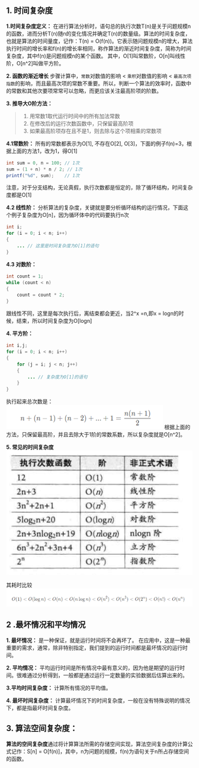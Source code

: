 ## 1. 时间复杂度
**1.时间复杂度定义：**
在进行算法分析时，语句总的执行次数T(n)是关于问题规模n的函数，进而分析T(n)随n的变化情况并确定T(n)的数量级。算法的时间复杂度，也就是算法的时间量度，记作：T(n) = O(f(n))。它表示随问题规模n的增大，算法执行时间的增长率和f(n)的增长率相同，称作算法的渐近时间复杂度，简称为时间复杂度，其中f(n)是问题规模n的某个函数。
其中，O[1]叫常数阶，O[n]叫线性阶，O[n^2]叫做平方阶。

**2. 函数的渐近增长**
步骤计算中，`常数`对数值的影响 < `乘积`对数值的影响 < `最高次项指数`的影响，而且最高次项的常数不重要。所以，判断一个算法的效率时，函数中的常数和其他次要项常常可以忽略，而更应该关注最高阶项的阶数。


**3. 推导大O阶方法：**
>1. 用常数1取代运行时间中的所有加法常数
>2. 在修改后的运行次数函数中，只保留最高阶项
>3. 如果最高阶项存在且不是1，则去除与这个项相乘的常数项

**4.1常数阶：**
所有的常数都表示为O[1], 不存在O[2], O[3]，下面的例子f(n)=3，根据上面的方法1，改为1，得O[1]
```java
int sum = 0, n = 100; // 1次
sum = (1 + n) * n / 2; // 1次
printf("%d", sum);    // 1次
```

注意，对于分支结构，无论真假，执行次数都是恒定的，除了循环结构，时间复杂度都是O[1]

**4.2 线性阶：**
分析算法的复杂度，关键就是要分析循环结构的运行情况，下面这个例子复杂度为O[n]，因为循环体中的代码要执行n次
```java
int i;
for (i = 0; i < n; i++)
{
    ... // 这里是时间复杂度为O[1]的语句
}
```
**4.3 对数阶：**
```java
int count = 1;
while (count < n)
{
    count = count * 2;
}
```
跟线性不同，这里是每次执行后，离结束都会更近，当2^x =n,即x = logn的时候，结束，所以时间复杂度为O[logn]

**4. 平方阶：**
```java
int i,j;
for (i = 0; i < n; i++)
{
    for (j = i; j < n; j++)
    {
        ... // 复杂度为O[1]的语句
    }
}
```
执行起来总次数是：
![](./img/平方阶执行次数.png)
根据上面的方法，只保留最高阶，并且去除大于1阶的常数系数，所以复杂度就是O[n^2]。

**5. 常见的时间复杂度**
![常见的时间复杂度](./img/常见的时间复杂度.png)

其耗时比较
![耗时比较](./img/时间复杂度耗时排序.png)

## 2 .最坏情况和平均情况
**1. 最坏情况：** 是一种保证，就是运行时间将不会再坏了。
在应用中，这是一种最重要的需求，通常，除非特别指定，我们提到的运行时间都是最坏情况的运行时间。

**2. 平均情况：** 平均运行时间是所有情况中最有意义的，因为他是期望的运行时间。很难通过分析得到，一般都是通过运行一定数量的实验数据后估算出来的。

**3.平均时间复杂度：** 计算所有情况的平均值。

**4. 最坏时间复杂度：** 计算最坏情况下的时间复杂度，一般在没有特殊说明的情况下，都是指最坏时间复杂度。

## 3. 算法空间复杂度：
**算法的空间复杂度**通过将计算算法所需的存储空间实现，算法空间复杂度的计算公式记作：S[n] = O[f(n)]，其中，n为问题的规模，f(n)为语句关于n所占存储空间的函数。